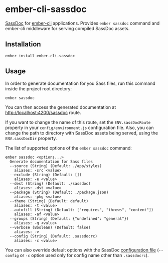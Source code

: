 # ember-cli-sassdoc

[SassDoc](https://github.com/SassDoc/sassdoc) for [ember-cli](https://github.com/ember-cli/ember-cli) applications. Provides `ember sassdoc` command and ember-cli middleware for serving compiled SassDoc assets.

## Installation

```
ember install ember-cli-sassdoc
```

## Usage

In order to generate documentation for you Sass files, run this command inside the project root directory:

```
ember sassdoc
```

You can then access the generated documentation at [http://localhost:4200/sassdoc](http://localhost:4200/sassdoc) route.

If you want to change the name of this route, set the `ENV.sassDocRoute` property in your `config/environment.js` configuration file. Also, you can change the path to directory with SassDoc assets being served, using the `ENV.sassDocDir` property.

The list of supported options of the `ember sassdoc` command:

```
ember sassdoc <options...>
  Generate documentation for Sass files
  --source (String) (Default: ./app/styles)
    aliases: -src <value>
  --exclude (String) (Default: [])
    aliases: -e <value>
  --dest (String) (Default: ./sassdoc)
    aliases: -dst <value>
  --package (String) (Default: ./package.json)
    aliases: -pkg <value>
  --theme (String) (Default: default)
    aliases: -t <value>
  --autofill (String) (Default: ["requires", "throws", "content"])
    aliases: -af <value>
  --groups (String) (Default: {"undefined": "general"})
    aliases: -g <value>
  --verbose (Boolean) (Default: false)
    aliases: -v
  --config (String) (Default: .sassdocrc)
    aliases: -c <value>
```

You can also override default options with the SassDoc [configuration file](http://sassdoc.com/configuration/#introduction) (`--config` or `-c` option used only for config name other than `.sassdocrc`).
